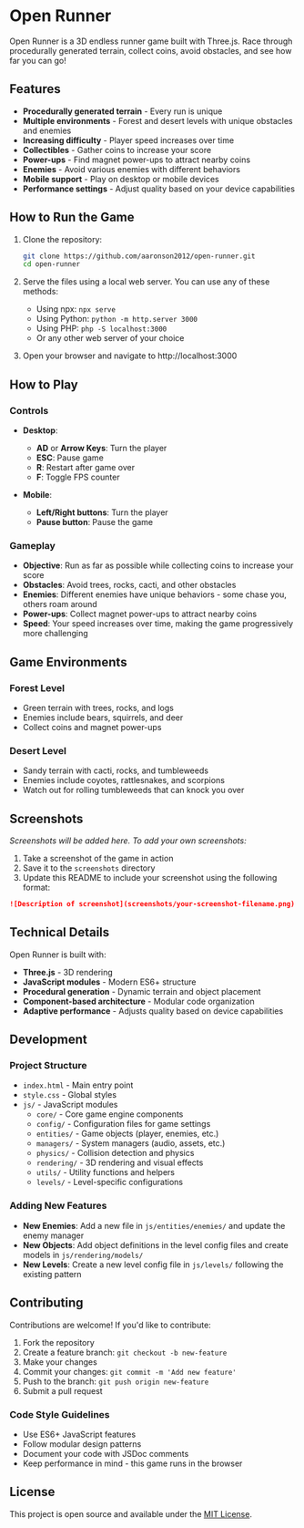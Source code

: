 # Open Runner

Open Runner is a 3D endless runner game built with Three.js. Race through procedurally generated terrain, collect coins, avoid obstacles, and see how far you can go!

## Features

- **Procedurally generated terrain** - Every run is unique
- **Multiple environments** - Forest and desert levels with unique obstacles and enemies
- **Increasing difficulty** - Player speed increases over time
- **Collectibles** - Gather coins to increase your score
- **Power-ups** - Find magnet power-ups to attract nearby coins
- **Enemies** - Avoid various enemies with different behaviors
- **Mobile support** - Play on desktop or mobile devices
- **Performance settings** - Adjust quality based on your device capabilities

## How to Run the Game

1. Clone the repository:
   ```bash
   git clone https://github.com/aaronson2012/open-runner.git
   cd open-runner
   ```

2. Serve the files using a local web server. You can use any of these methods:
   - Using npx: `npx serve`
   - Using Python: `python -m http.server 3000`
   - Using PHP: `php -S localhost:3000`
   - Or any other web server of your choice

3. Open your browser and navigate to http://localhost:3000

## How to Play

### Controls

- **Desktop**:
  - **AD** or **Arrow Keys**: Turn the player
  - **ESC**: Pause game
  - **R**: Restart after game over
  - **F**: Toggle FPS counter

- **Mobile**:
  - **Left/Right buttons**: Turn the player
  - **Pause button**: Pause the game

### Gameplay

- **Objective**: Run as far as possible while collecting coins to increase your score
- **Obstacles**: Avoid trees, rocks, cacti, and other obstacles
- **Enemies**: Different enemies have unique behaviors - some chase you, others roam around
- **Power-ups**: Collect magnet power-ups to attract nearby coins
- **Speed**: Your speed increases over time, making the game progressively more challenging

## Game Environments

### Forest Level
- Green terrain with trees, rocks, and logs
- Enemies include bears, squirrels, and deer
- Collect coins and magnet power-ups

### Desert Level
- Sandy terrain with cacti, rocks, and tumbleweeds
- Enemies include coyotes, rattlesnakes, and scorpions
- Watch out for rolling tumbleweeds that can knock you over

## Screenshots

*Screenshots will be added here. To add your own screenshots:*

1. Take a screenshot of the game in action
2. Save it to the `screenshots` directory
3. Update this README to include your screenshot using the following format:

```markdown
![Description of screenshot](screenshots/your-screenshot-filename.png)
```

## Technical Details

Open Runner is built with:
- **Three.js** - 3D rendering
- **JavaScript modules** - Modern ES6+ structure
- **Procedural generation** - Dynamic terrain and object placement
- **Component-based architecture** - Modular code organization
- **Adaptive performance** - Adjusts quality based on device capabilities

## Development

### Project Structure

- `index.html` - Main entry point
- `style.css` - Global styles
- `js/` - JavaScript modules
  - `core/` - Core game engine components
  - `config/` - Configuration files for game settings
  - `entities/` - Game objects (player, enemies, etc.)
  - `managers/` - System managers (audio, assets, etc.)
  - `physics/` - Collision detection and physics
  - `rendering/` - 3D rendering and visual effects
  - `utils/` - Utility functions and helpers
  - `levels/` - Level-specific configurations

### Adding New Features

- **New Enemies**: Add a new file in `js/entities/enemies/` and update the enemy manager
- **New Objects**: Add object definitions in the level config files and create models in `js/rendering/models/`
- **New Levels**: Create a new level config file in `js/levels/` following the existing pattern

## Contributing

Contributions are welcome! If you'd like to contribute:

1. Fork the repository
2. Create a feature branch: `git checkout -b new-feature`
3. Make your changes
4. Commit your changes: `git commit -m 'Add new feature'`
5. Push to the branch: `git push origin new-feature`
6. Submit a pull request

### Code Style Guidelines

- Use ES6+ JavaScript features
- Follow modular design patterns
- Document your code with JSDoc comments
- Keep performance in mind - this game runs in the browser

## License

This project is open source and available under the [MIT License](LICENSE).

